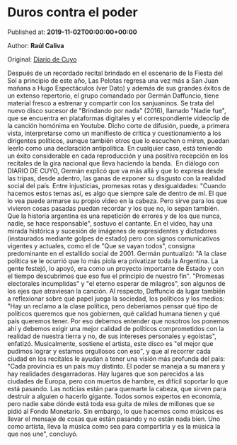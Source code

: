 
# Duros contra el poder

Published at: **2019-11-02T00:00:00+00:00**

Author: **Raúl Caliva**

Original: [Diario de Cuyo](https://www.diariodecuyo.com.ar/espectaculos/Duros-contra-el-poder-20191101-0107.html)

Después de un recordado recital brindado en el escenario de la Fiesta del Sol a principio de este año, Las Pelotas regresa una vez más a San Juan mañana a Hugo Espectáculos (ver Dato) y además de sus grandes éxitos de un extenso repertorio, el grupo comandado por Germán Daffuncio, tiene material fresco a estrenar y compartir con los sanjuaninos. Se trata del nuevo disco sucesor de "Brindando por nada" (2016), llamado "Nadie fue", que se encuentra en plataformas digitales y el correspondiente videoclip de la canción homónima en Youtube. Dicho corte de difusión, puede, a primera vista, interpretarse como un manifiesto de crítica y cuestionamiento a los dirigentes políticos, aunque también otros que lo escuchen o miren, puedan leerlo como una declaración antipolítica. En cualquier caso, está teniendo un éxito considerable en cada reproducción y una positiva recepción en los recitales de la gira nacional que lleva haciendo la banda. 
En diálogo con DIARIO DE CUYO, Germán explicó que va más allá y que lo expresa desde las tripas, desde adentro, las ganas de exponer su disgusto con la realidad social del país. Entre injusticias, promesas rotas y desigualdades: "Cuando hacemos estos temas así, es algo que siempre sale de dentro de mí. El que lo vea puede armarse su propio video en la cabeza. Pero sirve para los que vivieron cosas pasadas puedan recordar y los que no, lo sepan también. Que la historia argentina es una repetición de errores y de los que nunca, nadie, se hace responsable", sostuvo el cantante. En el video, hay una mirada histórica y sucesión de imágenes de expresidentes y dictadores (instaurados mediante golpes de estado) pero con signos comunicativos vigentes y actuales, como el de "Que se vayan todos", consigna predominante en el estallido social de 2001. Germán puntualizó: "A la clase política se le ocurrió que lo más piola era privatizar toda la Argentina. La gente festejó, lo apoyó, era como un proyecto importante de Estado y con el tiempo descubrimos que eso fue el principio de nuestro fin". "Promesas electorales incumplidas" y "el eterno esperar de milagros", son algunos de los ejes que atraviesan la canción. Al respecto, Daffuncio da lugar también a reflexionar sobre qué papel juega la sociedad, los políticos y los medios: "Hay un reclamo a la clase política, pero deberíamos pensar qué tipo de políticos queremos que nos gobiernen, qué calidad humana tienen y qué país queremos tener. Por eso debemos entender que nosotros los ponemos ahí y debemos exigir una mejor calidad de políticos comprometidos con la realidad de nuestra tierra y no, de sus intereses personales y egoístas", enfatizó.
Musicalmente, sostiene el artista, este disco es "el mejor que pudimos lograr y estamos orgullosos con eso", y que al recorrer cada ciudad en los recitales le ayudan a tener una visión más profunda del país: "Cada provincia es un país muy distinto. El poder se maneja a su manera y hay realidades desgarradoras. Hay lugares que son parecidos a las ciudades de Europa, pero con muertos de hambre, es difícil soportar lo que está pasando. Las noticias están para quemarte la cabeza, que sirven para destruir a alguien o hacerlo gigante. Todos somos expertos en economía, pero nadie sabe dónde está toda esa guita de miles de millones que se pidió al Fondo Monetario. Sin embargo, lo que hacemos como músicos es llevar el mensaje de cosas que están pasando y no están nada bien. Uno como artista, lleva la música como sea para compartirla y es la música la que nos une", concluyó.
